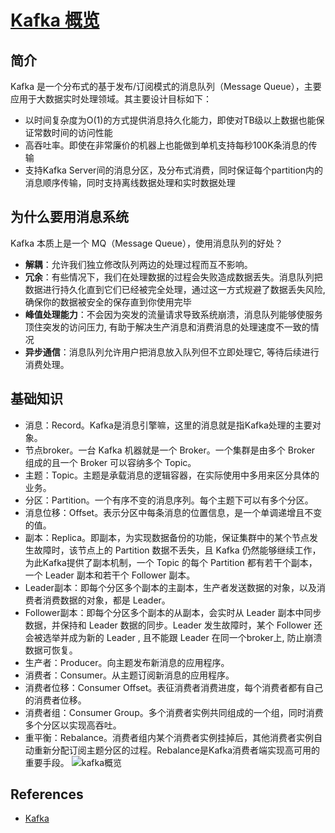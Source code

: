 # [Kafka 概览](https://github.com/Winniekun/article/issues/10)

## 简介
 Kafka 是一个分布式的基于发布/订阅模式的消息队列（Message Queue），主要应用于大数据实时处理领域。其主要设计目标如下：
- 以时间复杂度为O(1)的方式提供消息持久化能力，即使对TB级以上数据也能保证常数时间的访问性能
- 高吞吐率。即使在非常廉价的机器上也能做到单机支持每秒100K条消息的传输
- 支持Kafka Server间的消息分区，及分布式消费，同时保证每个partition内的消息顺序传输，同时支持离线数据处理和实时数据处理

## 为什么要用消息系统
Kafka 本质上是一个 MQ（Message Queue），使用消息队列的好处？
- **解耦**：允许我们独立修改队列两边的处理过程而互不影响。
- **冗余**：有些情况下，我们在处理数据的过程会失败造成数据丢失。消息队列把数据进行持久化直到它们已经被完全处理，通过这一方式规避了数据丢失风险, 确保你的数据被安全的保存直到你使用完毕
- **峰值处理能力**：不会因为突发的流量请求导致系统崩溃，消息队列能够使服务顶住突发的访问压力, 有助于解决生产消息和消费消息的处理速度不一致的情况
- **异步通信**：消息队列允许用户把消息放入队列但不立即处理它, 等待后续进行消费处理。

## 基础知识
- 消息：Record。Kafka是消息引擎嘛，这里的消息就是指Kafka处理的主要对象。
- 节点broker。一台 Kafka 机器就是一个 Broker。一个集群是由多个 Broker 组成的且一个 Broker 可以容纳多个 Topic。
- 主题：Topic。主题是承载消息的逻辑容器，在实际使用中多用来区分具体的业务。
- 分区：Partition。一个有序不变的消息序列。每个主题下可以有多个分区。
- 消息位移：Offset。表示分区中每条消息的位置信息，是一个单调递增且不变的值。
- 副本：Replica。即副本，为实现数据备份的功能，保证集群中的某个节点发生故障时，该节点上的 Partition 数据不丢失，且 Kafka 仍然能够继续工作，为此Kafka提供了副本机制，一个 Topic 的每个 Partition 都有若干个副本，一个 Leader 副本和若干个 Follower 副本。
- Leader副本：即每个分区多个副本的主副本，生产者发送数据的对象，以及消费者消费数据的对象，都是 Leader。
- Follower副本：即每个分区多个副本的从副本，会实时从 Leader 副本中同步数据，并保持和 Leader 数据的同步。Leader 发生故障时，某个 Follower 还会被选举并成为新的 Leader , 且不能跟 Leader 在同一个broker上, 防止崩溃数据可恢复。
- 生产者：Producer。向主题发布新消息的应用程序。
- 消费者：Consumer。从主题订阅新消息的应用程序。
- 消费者位移：Consumer Offset。表征消费者消费进度，每个消费者都有自己的消费者位移。
- 消费者组：Consumer Group。多个消费者实例共同组成的一个组，同时消费多个分区以实现高吞吐。
- 重平衡：Rebalance。消费者组内某个消费者实例挂掉后，其他消费者实例自动重新分配订阅主题分区的过程。Rebalance是Kafka消费者端实现高可用的重要手段。
![kafka概览](https://raw.githubusercontent.com/Winniekun/cloudImg/master/58c35d3ab0921bf0476e3ba14069d291.jpeg)

## References
- [Kafka](https://zh.wikipedia.org/zh-hans/Kafka#:~:text=Kafka%E6%98%AF%E7%94%B1Apache%E8%BD%AF%E4%BB%B6,%E5%BC%8F%E6%95%B0%E6%8D%AE%E9%9D%9E%E5%B8%B8%E6%9C%89%E4%BB%B7%E5%80%BC%E3%80%82)